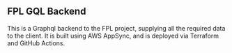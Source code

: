 ## FPL GQL Backend

This is a Graphql backend to the FPL project, supplying all the required data to the client. It is built using AWS AppSync, and is deployed via Terraform and GitHub Actions.
